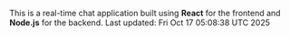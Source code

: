 This is a real-time chat application built using **React** for the frontend and **Node.js** for the backend.
Last updated: Fri Oct 17 05:08:38 UTC 2025
